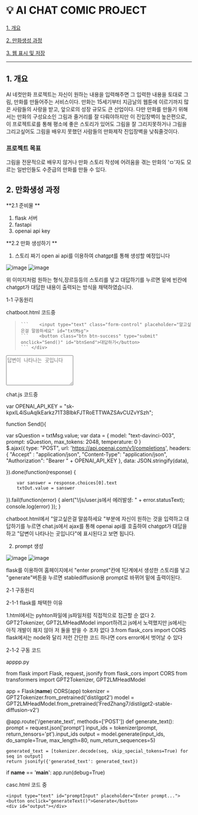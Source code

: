 # :bulb: AI CHAT COMIC PROJECT

[1. 개요](#1-개-요)

[2. 만화생성 과정](#2-만화생성-과정)

[3. 웹 표시 및 저장](#3-웹-페이지-구성)



***

## 1. 개요
AI 네컷만화 프로젝트는 자신이 원하는 내용을 입력해주면 그 입력한 내용을 토대로 그림, 만화를 만들어주는 서비스이다.
만화는 15세기부터 지금날의 웹툰에 이르기까지 많은 사람들의 사랑을 받고, 앞으로의 성장 규모도 큰 산업이다.
다만 만화를 만들기 위해서는 만화의 구성요소인 그림과 줄거리를 잘 다뤄야하지만 이 진입장벽이 높은편으로,
이 프로젝트로를 통해 평소에 좋은 스토리가 있어도 그림을 잘 그리지못하거나 그림을 그리고싶어도 그림을 배우지 못했던 사람들의 만화제작 진입장벽을 낮춰줄것이다.


### 프로젝트 목표  
그림을 전문적으로 배우지 않거나 만화 스토리 작성에 어려움을 겪는 만화의 'ㅁ'자도 모르는 일반인들도 수준급의 만화를 만들 수 있다.



## 2. 만화생성 과정
  **2.1 준비물  **
1. flask 서버
2. fastapi
3. openai api key

 **2.2 만화 생성하기 **
 
1. 스토리 짜기
open ai api를 이용하여 chatgpt를 통해 생성할 예정입니다

![image](https://github.com/JeonHKH/test/assets/101096773/f03a21ca-7f2f-4c17-8513-064c582be09f)
![image](https://github.com/JeonHKH/test/assets/101096773/832a385e-4e1d-4c6d-8718-45172d7199b2)


위 이미지처럼 원하는 형식,장르등등의 스토리를 넣고 대답하기를 누르면 밑에 빈칸에 chatgpt가 대답한 내용이 출력되는 방식을  채택하였습니다.

1-1 구동원리

chatboot.html 코드중

>```<div class="input-group mb-3">
>```    <input type="text" class="form-control" placeholder="알고싶은걸 말씀하세요" id="txtMsg">
>```    <button class="btn btn-success" type="submit" onclick="Send()" id="btnSend">대답하기</button>
>``` </div>


<textarea  id="txtOut"  rows="5" class="form-control" placeholder="답변이 나타나는 곳입니다"></textarea>
<script src="chat.js" ></script>

chat.js 코드중 

var OPENAI_API_KEY = 
         "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";


function Send(){

  var sQuestion = txtMsg.value;
  var data = {
        model: "text-davinci-003",
        prompt: sQuestion,
        max_tokens: 2048,
        temperature: 0
  }  
  $.ajax({
    type: "POST",
    url: 'https://api.openai.com/v1/completions',
    headers:{
        "Accept" : "application/json",
        "Content-Type": "application/json", 
        "Authorization": "Bearer " +  OPENAI_API_KEY },
    data: JSON.stringify(data),

  }).done(function(response) {

        var sanswer = response.choices[0].text
        txtOut.value = sanswer

  }).fail(function(error) {
    alert("!/js/user.js에서 에러발생: " + error.statusText);
    console.log(error)
  });
}


chatboot.html에서 "알고싶은걸 말씀하세요 "부분에 자신이 원하는 것을 입력하고 대답하기를 누르면 chat.js에서 ajax를 통해 openai api를 호출하여 chatgpt가 대답을 하고  "답변이 나타나는 곳입니다"에 표시된다고 보면 됩니다.

2. prompt 생성


![image](https://github.com/JeonHKH/test/assets/101096773/f03a21ca-7f2f-4c17-8513-064c582be09f)
![image](https://github.com/JeonHKH/test/assets/101096773/30857a90-2d14-4ce8-97e1-bdbf1f48dab2)


flask를 이용하여 홈페이지에서 "enter prompt"칸에 1단계에서 생성한 스토리를 넣고 "generate"버튼을 누르면 stablediffusion용 prompt로 바뀌어 밑에 출력이된다.

2-1 구동원리

2-1-1 flask를 채택한 이유

1.html에서는 pyhton파일에 js파일처럼 직접적으로 접근할 순 없다
2. GPT2Tokenizer, GPT2LMHeadModel import하려고 js에서 노력했지만 js에서는 아직 개발이 좨지 않아 저 둘을 받을 수 조차 없다
3.from flask_cors import CORS flask에서는 node와 달리 저런 간단한 코드 하나면 cors error에서 벗어날 수 있다

2-1-2 구동 코드 

apppp.py

from flask import Flask, request, jsonify
from flask_cors import CORS
from transformers import GPT2Tokenizer, GPT2LMHeadModel

app = Flask(__name__)
CORS(app)
tokenizer = GPT2Tokenizer.from_pretrained('distilgpt2')
model = GPT2LMHeadModel.from_pretrained('FredZhang7/distilgpt2-stable-diffusion-v2')

@app.route('/generate_text', methods=['POST'])
def generate_text():
    prompt = request.json['prompt']
    input_ids = tokenizer(prompt, return_tensors='pt').input_ids
    output = model.generate(input_ids, do_sample=True, max_length=80, num_return_sequences=5)

    generated_text = [tokenizer.decode(seq, skip_special_tokens=True) for seq in output]
    return jsonify({'generated_text': generated_text})

if __name__ == '__main__':
    app.run(debug=True)

casc.html 코드 중 
   <div class="">

    <input type="text" id="promptInput" placeholder="Enter prompt...">
    <button onclick="generateText()">Generate</button>
    <div id="output"></div>

</div>
    <script>
        async function generateText() {
            const prompt = document.getElementById('promptInput').value;
            const response = await fetch('http://localhost:5000/generate_text', {
                method: 'POST',
                headers: {
                    'Content-Type': 'application/json'
                },
                body: JSON.stringify({ prompt: prompt })
            });
            const data = await response.json();
            const outputDiv = document.getElementById('output');
            outputDiv.innerHTML = '';
            data.generated_text.forEach(text => {
                const p = document.createElement('p');
                p.textContent = text;
                outputDiv.appendChild(p);
            });
        }
        
    </script>
위에 prompt에 입력값을 입력 후 generate를 하면 flask를 통해 개설된 서버인 http://127.0.0.1:5000에 호출이 가서 서버에 pretrained된 모델에서 stable diffusion용 prompt로 변환돼 나온 후 fetch를 통해 받아오는 형식이다

3. 만화 Generate

![image](https://github.com/JeonHKH/test/assets/101096773/65e9b0e4-777b-44c3-885a-7a9b527cb6f4)
![image](https://github.com/JeonHKH/test/assets/101096773/753c87a3-d647-4d4b-ad70-29b56dc79b4a)

prompt 입력 칸에 2단계에서 생성한 prompt를 넣고 generate 버튼을 누르면 이미지가 생성돼서 나온다.

3-1 prompt 관련 팁

1. 각 prompt를 입력시 길이가 너무 길지 않는게 좋다
ex) going down the mountain -> mountain, goes down
2. prompt를 입력했을 때 결과값이 만족하지 않으면 prompt 입력 순서만 달라져도 결과 값이 달라지게 나올 수 있다.
3.  만약 prompt에 대해 아예 모른다면 https://civitai.com에 들어가 자신이 사용하는 모델을 검색하여 가장 나온 것 같은 사진의 prompt를 변형하는 것이 가장 좋다.
![image](https://github.com/JeonHKH/test/assets/101096773/5a60295c-09b0-45b4-8ae9-74853af0f189)

3-2 사용한 api 

3-2-1시행 착오
https://stablediffusionapi.com에서 제공한 api사용하여 홈페이지를 만들었다
![image](https://github.com/JeonHKH/test/assets/101096773/b7a125e6-bb2f-4978-b67e-ef16d5598e53)
그랬더니 cor에러가 떴다. 그래서 nodejs를 이용하여 로컬서버를 만들어도 보고 프록시 서버도 사용해보고 했지만 해결이 불가능 했다.

이 문제는 다른 api를 사용때도 항상 발생했다.
ex) replicate 오류 사진

그래서 finetuning을 통해 모델을 만들어 api를 만들려고 했지만 모델의 결과물이 마음에 들지 않았다.
ex) finetuning한 모델에서 나온 사진

3-2-2 정착




*****************************************************************************************************************************************************************************************************************

## 3. 웹 페이지 구성
**3.1 출력화면**<br/>




********************************************************************************************************************************************************************
 ## 4. 결과물 표시 및 저장

### 4.1 홈페이지 표시

웹 애플리케이션을 통해 생성된 네컷만화, 텍스트, 이미지를 사용자에게 효과적으로 보여줍니다. 사용자는 간편하게 결과물을 확인하고 공유할 수 있습니다

      
      
      
